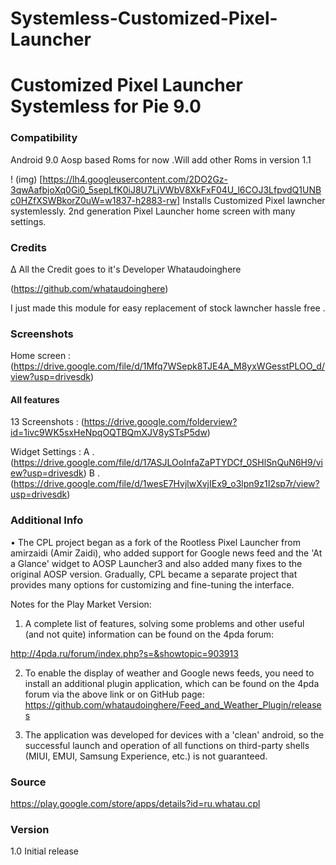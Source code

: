 # Systemless-Customized-Pixel-Launcher
# Customized Pixel Launcher Systemless for Pie 9.0

### Compatibility 

Android 9.0 Aosp based Roms for now .Will add other Roms in version 1.1

! (img) [https://lh4.googleusercontent.com/2DO2Gz-3qwAafbjoXq0Gi0_5sepLfK0iJ8U7LjVWbV8XkFxF04U_l6COJ3LfpvdQ1UNBc0HZfXSWBkorZ0uW=w1837-h2883-rw]
Installs Customized Pixel lawncher systemlessly. 
2nd generation Pixel Launcher home screen with many settings.

### Credits

∆ All the Credit goes to it's Developer Whataudoinghere 

(https://github.com/whataudoinghere)

I just made this module for easy replacement of stock lawncher  hassle free .

### Screenshots
Home screen : (https://drive.google.com/file/d/1Mfq7WSepk8TJE4A_M8yxWGesstPLOO_d/view?usp=drivesdk)

#### All features 

13 Screenshots : (https://drive.google.com/folderview?id=1ivc9WK5sxHeNpqOQTBQmXJV8ySTsP5dw)

Widget Settings :
A . (https://drive.google.com/file/d/17ASJLOoInfaZaPTYDCf_0SHlSnQuN6H9/view?usp=drivesdk)
B . (https://drive.google.com/file/d/1wesE7HvjlwXvjIEx9_o3lpn9z1I2sp7r/view?usp=drivesdk)

### Additional Info 

• The CPL project began as a fork of the Rootless Pixel Launcher from amirzaidi (Amir Zaidi), who added support for Google news feed and the 'At a Glance' widget to AOSP Launcher3 and also added many fixes to the original AOSP version. Gradually, CPL became a separate project that provides many options for customizing and fine-tuning the interface.

Notes for the Play Market Version: 

1. A complete list of features, solving some problems and other useful (and not quite) information can be found on the 4pda forum:

http://4pda.ru/forum/index.php?s=&showtopic=903913

2. To enable the display of weather and Google news feeds, you need to install an additional plugin application, which can be found on the 4pda forum via the above link or on GitHub page:
https://github.com/whataudoinghere/Feed_and_Weather_Plugin/releases

3. The application was developed for devices with a 'clean' android, so the successful launch and operation of all functions on third-party shells (MIUI, EMUI, Samsung Experience, etc.) is not guaranteed.


### Source 

https://play.google.com/store/apps/details?id=ru.whatau.cpl


### Version 
  1.0
  Initial release 
  
  
